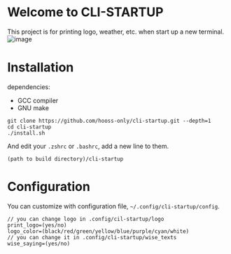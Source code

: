 # Welcome to CLI-STARTUP

This project is for printing logo, weather, etc. when start up a new terminal.
![image](https://github.com/user-attachments/assets/a28e4c4e-5477-44d0-ab56-9ec61b776c19)


# Installation

dependencies:
- GCC compiler
- GNU make

```
git clone https://github.com/hooss-only/cli-startup.git --depth=1
cd cli-startup
./install.sh
```

And edit your `.zshrc` or `.bashrc`, add a new line to them.
```
(path to build directory)/cli-startup
```

# Configuration

You can customize with configuration file, `~/.config/cli-startup/config`.

```
// you can change logo in .config/cil-startup/logo
print_logo=(yes/no)
logo_color=(black/red/green/yellow/blue/purple/cyan/white)
// you can change it in .config/cli-startup/wise_texts
wise_saying=(yes/no)
```

